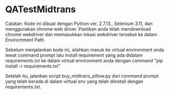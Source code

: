 # QATestMidtrans

Catatan: Kode ini dibuat dengan Python ver. 2.7.13., Selenium 3.11, dan menggunakan chrome web driver. Pastikan anda telah 
mendownload chrome webdriver dan memasukkan lokasi webdriver tersebut ke dalam Environtment Path.

Sebelum menjalankan kode ini, silahkan masuk ke virtual environment anda lewat command prompt lalu install 
requirement yang ada didalam requirements.txt ke dalam virtual environment anda dengan command "pip install -r requirements.txt"

Setelah itu, jalankan script buy_midtrans_pillow.py dari command prompt yang telah berada di dalam 
virtual env yang telah diinstall dengan requirements.txt.

